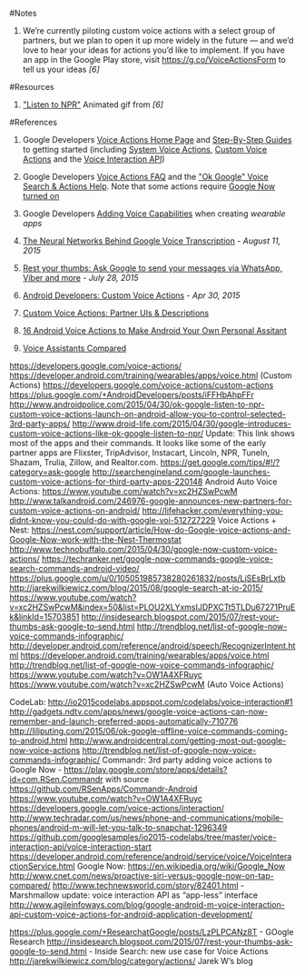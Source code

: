 #Notes

1. We’re currently piloting custom voice actions with a select group of partners, but we plan to open it up more widely in the future — and we’d love to hear your ideas for actions you’d like to implement. If you have an app in the Google Play store, visit https://g.co/VoiceActionsForm to tell us your ideas *[6]*



#Resources

1. ["Listen to NPR"](https://lh3.googleusercontent.com/-gTTIS1bK9Bs/VUJb0GCpXbI/AAAAAAAAGX4/_PFhw9FLZ1Q/w506-h734/NPR_Full.gif) Animated gif from *[6]*


#References

 1. Google Developers [Voice Actions Home Page]((https://developers.google.com/voice-actions/)) and [Step-By-Step Guides](https://developers.google.com/voice-actions/system/) to getting started (including [System Voice Actions](https://developers.google.com/voice-actions/system/), [Custom Voice Actions](https://developers.google.com/voice-actions/custom-actions) and the [Voice Interaction API](https://developers.google.com/voice-actions/interaction/))

 2. Google Developers [Voice Actions FAQ](https://developers.google.com/voice-actions/faq) and the ["Ok Google" Voice Search & Actions Help](https://support.google.com/websearch/answer/2940021?hl=en). Note that some actions require [Google Now turned on](https://support.google.com/websearch/answer/2824784)

 3. Google Developers [Adding Voice Capabilities](https://developer.android.com/training/wearables/apps/voice.html) when creating _wearable apps_

 4. [The Neural Networks Behind Google Voice Transcription](http://googleresearch.blogspot.com/2015/08/the-neural-networks-behind-google-voice.html) - _August 11, 2015_ 

 5. [Rest your thumbs: Ask Google to send your messages via WhatsApp, Viber and more](http://insidesearch.blogspot.com/2015/07/rest-your-thumbs-ask-google-to-send.html) - _July 28, 2015_

 6. [Android Developers: Custom Voice Actions](https://plus.google.com/+AndroidDevelopers/posts/iFFHbAhpFFr) - _Apr 30, 2015_

 7. [Custom Voice Actions: Partner UIs & Descriptions](https://docs.google.com/presentation/d/1_aMJx9x8-omdjBZe2pQfH6HhcUsuHCT1wA_vgbO7LlI/edit#slide=id.p)


 6. [16 Android Voice Actions to Make Android Your Own Personal Assitant](http://www.howtogeek.com/139413/16-android-voice-actions-to-make-android-your-own-personal-assistant/)

 7. [Voice Assistants Compared](https://www.youtube.com/watch?v=AstWbESZsGw)






https://developers.google.com/voice-actions/
https://developer.android.com/training/wearables/apps/voice.html
(Custom Actions)
 https://developers.google.com/voice-actions/custom-actions
https://plus.google.com/+AndroidDevelopers/posts/iFFHbAhpFFr
http://www.androidpolice.com/2015/04/30/ok-google-listen-to-npr-custom-voice-actions-launch-on-android-allow-you-to-control-selected-3rd-party-apps/
http://www.droid-life.com/2015/04/30/google-introduces-custom-voice-actions-like-ok-google-listen-to-npr/ Update:  This link shows most of the apps and their commands. It looks like some of the early partner apps are Flixster, TripAdvisor, Instacart, Lincoln, NPR, TuneIn, Shazam, Trulia, Zillow, and Realtor.com.
https://get.google.com/tips/#!/?category=ask-google
http://searchengineland.com/google-launches-custom-voice-actions-for-third-party-apps-220148
Android Auto Voice Actions: https://www.youtube.com/watch?v=xc2HZSwPcwM
http://www.talkandroid.com/246976-google-announces-new-partners-for-custom-voice-actions-on-android/
http://lifehacker.com/everything-you-didnt-know-you-could-do-with-google-voi-512727229
Voice Actions + Nest: https://nest.com/support/article/How-do-Google-voice-actions-and-Google-Now-work-with-the-Nest-Thermostat
http://www.technobuffalo.com/2015/04/30/google-now-custom-voice-actions/
https://techranker.net/google-now-commands-google-voice-search-commands-android-video/
https://plus.google.com/u/0/105051985738280261832/posts/LjSEsBrLxtb 
http://jarekwilkiewicz.com/blog/2015/08/google-search-at-io-2015/
https://www.youtube.com/watch?v=xc2HZSwPcwM&index=50&list=PLOU2XLYxmsIJDPXCTt5TLDu67271PruEk&linkId=15703851
http://insidesearch.blogspot.com/2015/07/rest-your-thumbs-ask-google-to-send.html 
http://trendblog.net/list-of-google-now-voice-commands-infographic/ 
http://developer.android.com/reference/android/speech/RecognizerIntent.html 
https://developer.android.com/training/wearables/apps/voice.html
http://trendblog.net/list-of-google-now-voice-commands-infographic/
https://www.youtube.com/watch?v=OW1A4XFRuyc
https://www.youtube.com/watch?v=xc2HZSwPcwM (Auto Voice Actions)

CodeLab: http://io2015codelabs.appspot.com/codelabs/voice-interaction#1
http://gadgets.ndtv.com/apps/news/google-voice-actions-can-now-remember-and-launch-preferred-apps-automatically-710776
http://liliputing.com/2015/06/ok-google-offline-voice-commands-coming-to-android.html
http://www.androidcentral.com/getting-most-out-google-now-voice-actions
http://trendblog.net/list-of-google-now-voice-commands-infographic/
Commandr: 3rd party adding voice actions to Google Now - https://play.google.com/store/apps/details?id=com.RSen.Commandr with source https://github.com/RSenApps/Commandr-Android
https://www.youtube.com/watch?v=OW1A4XFRuyc
https://developers.google.com/voice-actions/interaction/
http://www.techradar.com/us/news/phone-and-communications/mobile-phones/android-m-will-let-you-talk-to-snapchat-1296349
https://github.com/googlesamples/io2015-codelabs/tree/master/voice-interaction-api/voice-interaction-start
https://developer.android.com/reference/android/service/voice/VoiceInteractionService.html
Google Now: https://en.wikipedia.org/wiki/Google_Now
http://www.cnet.com/news/proactive-siri-versus-google-now-on-tap-compared/
http://www.technewsworld.com/story/82401.html - Marshmallow update: voice interaction API as “app-less” interface
http://www.agileinfoways.com/blog/google-android-m-voice-interaction-api-custom-voice-actions-for-android-application-development/ 


https://plus.google.com/+ResearchatGoogle/posts/LzPLPCANz8T - GOogle Research
http://insidesearch.blogspot.com/2015/07/rest-your-thumbs-ask-google-to-send.html - Inside Search: new use case for Voice Actions
http://jarekwilkiewicz.com/blog/category/actions/ Jarek W’s blog
